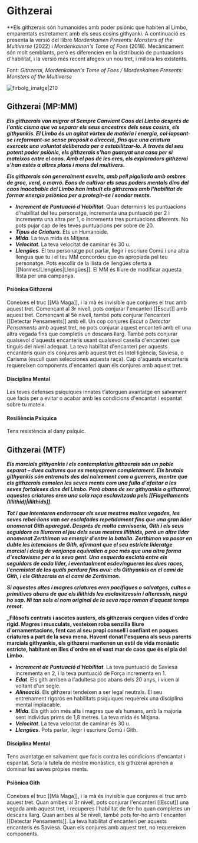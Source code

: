# Githzerai

**Els githzerais són humanoides amb poder psiònic que habiten al Limbo, emparentats estretament amb els seus cosins githyanki. A continuació es presenta la versió del llibre *Mordenkainen Presents: Monsters of the Multiverse* (2022) i *Mordenkainen's Tome of Foes* (2018). Mecànicament són molt semblants, però es diferencien en la distribució de puntuacions d'habilitat, i la versió més recent afegeix un nou tret, i millora les existents.

Font: *Githzerai, Mordenkainen's Tome of Foes / Mordenkainen Presents: Monsters of the Multiverse*

![firbolg_imatge|210](https://static.wikia.nocookie.net/forgottenrealms/images/c/cc/Monster_Manual_5e_-_Githzerai_-_p161.jpg/revision/latest?cb=20200229183231)

## Githzerai (MP:MM)

**_Els githzerais van migrar al Sempre Canviant Caos del Limbo després de l'antic cisma que va separar els seus ancestres dels seus cosins, els githyankis. El Limbo és un agitat vòrtex de matèria i energia, col·lapsant-se i reformant-se sense propòsit o direcció, fins que una criatura exerceix una voluntat deliberada per a estabilitzar-lo. A través del seu potent poder psiònic, els githzerais s'han guanyat una casa per si mateixos entre el caos. Amb el pas de les eres, els exploradors githzerai s'han estés a altres plans i mons del multivers._**

**_Els githzerais són generalment esvelts, amb pell pigallada amb ombres de groc, verd, o marró. Eons de cultivar els seus poders mentals dins del caos inacabable del Limbo han imbuït els githzerais amb l'habilitat de formar energia psiònica per a protegir-se i sondar ments._**

- ***Increment de Puntuació d'Habilitat***. Quan determinis les puntuacions d'habilitat del teu personatge, incrementa una puntuació per 2 i incrementa una altra per 1, o incrementa tres puntuacions diferents. No pots pujar cap de les teves puntuacions per sobre de 20.
- ***Tipus de Criatura.*** Ets un Humanoide.
- ***Mida***. La teva mida és Mitjana.
- ***Velocitat***. La teva velocitat de caminar és 30 u.
- ***Llengües***. El teu personatge pot parlar, llegir i escriure Comú i una altra llengua que tu i el teu MM concordeu que és apropiada pel teu personatge. Pots escollir de la llista de llengües oferta a [[Normes/Llengües|Llengües]]. El MM és lliure de modificar aquesta llista per una campanya.
#### Psiònica Githzerai
Coneixes el truc [[Mà Maga]], i la mà és invisible que conjures el truc amb aquest tret. Començant al 3r nivell, pots conjurar l'encanteri [[Escut]] amb aquest tret. Començant al 5è nivell, també pots conjurar l'encanteri [[Detectar Pensaments]] amb ell. Un cop conjures *Escut* o *Detectar Pensaments* amb aquest tret, no pots conjurar aquest encanteri amb ell una altra vegada fins que completis un descans llarg. També pots conjurar qualsevol d'aquests encanteris usant qualsevol casella d'encanteri que tinguis del nivell adequat.
	La teva habilitat d'encanteri per aquests encanteris quan els conjures amb aquest tret és Intel·ligència, Saviesa, o Carisma (escull quan selecciones aquesta raça). Cap d'aquests encanteris requereixen components d'encanteri quan els conjures amb aquest tret.
#### Disciplina Mental
Les teves defenses psíquiques innates t'atorguen avantatge en salvament que facis per a evitar o acabar amb les condicions d'encantat i espantat sobre tu mateix.
#### Resiliència Psíquica
Tens resistència al dany psíquic.

## Githzerai (MTF)

**_Els marcials githyankis i els contemplatius githzerais són un poble separat – dues cultures que es menyspreen completament. Els brutals githyankis són entrenats des del naixement com a guerrers, mentre que els githzerais esmolen les seves ments com una fulla d'afaitar a les seves fortaleses dins del Limbo. Però abans de ser githyankis o githzerai, aquestes criatures eren una sola raça esclavitzada pels [[Flagellaments (Illithid)|illithids]]._**

**_Tot i que intentaren enderrocar els seus mestres moltes vegades, les seves rebel·lions van ser esclafades repetidament fins que una gran líder anomenat Gith aparegué. Després de molta carnisseria, Gith i els seus seguidors es lliuraren el jou dels seus mestres illithids, però un altre líder anomenat Zerthimon va emergir d'entre la batalla. Zerthimon va posar en dubte les intencions de Gith, afirmant que el seu estricte lideratge marcial i desig de venjança equivalien a poc més que una altra forma d'esclavisme per a la seva gent. Una esquerda esclatà entre els seguidors de cada líder, i eventualment esdevingueren les dues races, l'enemistat de les quals perdura fins avui: els Githyankis en el camí de Gith, i els Githzerais en el camí de Zerthimon._**

**_Si aquestes altes i magres criatures eren pacífiques o salvatges, cultes o primitives abans de que els illithids les esclavitzessin i alteressin, ningú ho sap. Ni tan sols el nom original de la seva raça roman d'aquest temps remot._**

**_Filòsofs centrats i ascetes austers, els githzerais cerquen vides d'ordre rígid. Magres i musculats, vesteixen roba senzilla lliure d'ornamentacions, fent cas al seu propi consell i confiant en poques criatures a part de la seva mena. Havent donat l'esquena als seus parents marcials githyankis, els githzerai mantenen un estil de vida monàstic estricte, habitant en illes d'ordre en el vast mar de caos que és el pla del Limbo.**

- ***Increment de Puntuació d'Habilitat***. La teva puntuació de Saviesa incrementa en 2, i la teva puntuació de Força incrementa en 1.
- ***Edat***. Els gith arriben a l'adultesa poc abans dels 20 anys, i viuen al voltant d'un segle.
- ***Alineació***. Els githzerai tendeixen a ser legal neutrals. El seu entrenament rigorós en habilitats psíquiques requereix una disciplina mental implacable.
- ***Mida***. Els gith són més alts i magres que els humans, amb la majoria sent individus prims de 1,8 metres. La teva mida és Mitjana.
- ***Velocitat***. La teva velocitat de caminar és 30 u.
- ***Llengües***. Pots parlar, llegir i escriure Comú i Gith.
#### Disciplina Mental
Tens avantatge en salvament que facis contra les condicions d'encantat i espantat. Sota la tutela de mestre monàstics, els githzerai aprenen a dominar les seves pròpies ments.
#### Psiònica Gith
Coneixes el truc [[Mà Maga]], i la mà és invisible que conjures el truc amb aquest tret. Quan arribes al 3r nivell, pots conjurar l'encanteri [[Escut]] una vegada amb aquest tret, i recuperes l'habilitat de fer-ho quan completes un descans llarg. Quan arribes al 5è nivell, també pots fer-ho amb l'encanteri [[Detectar Pensaments]]. 
	La teva habilitat d'encanteri per aquests encanteris és Saviesa. Quan els conjures amb aquest tret, no requereixen components.